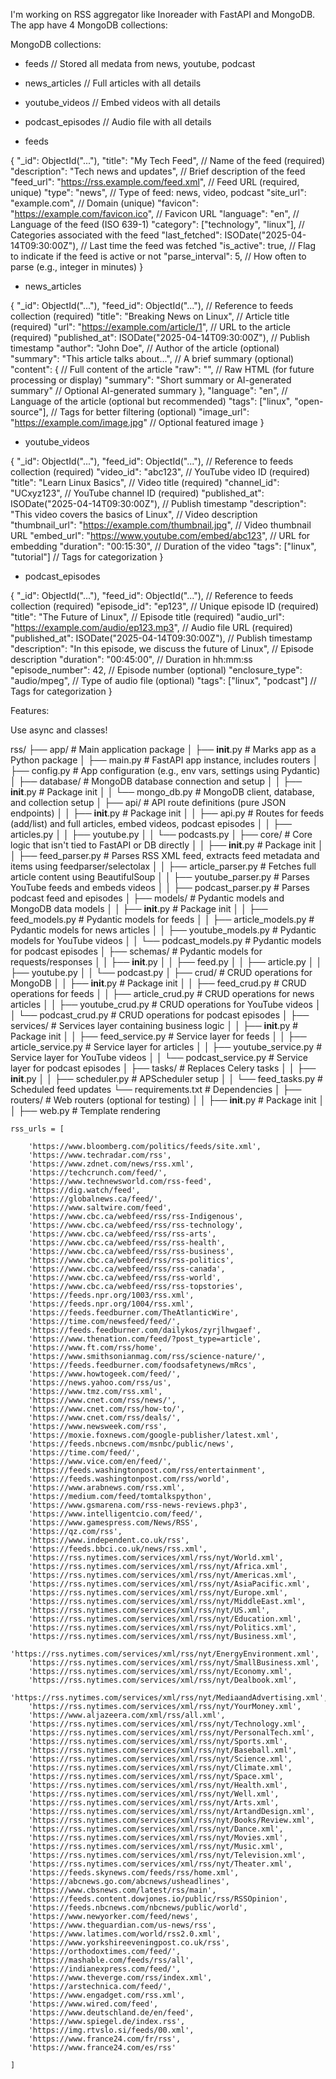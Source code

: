 I'm working on RSS aggregator like Inoreader with FastAPI and MongoDB. The app have 4 MongoDB collections:

MongoDB collections:

- feeds // Stored all medata from news, youtube, podcast
- news_articles // Full articles with all details
- youtube_videos // Embed videos with all details
- podcast_episodes // Audio file with all details

- feeds

{
  "_id": ObjectId("..."),
  "title": "My Tech Feed",  // Name of the feed (required)
  "description": "Tech news and updates",  // Brief description of the feed
  "feed_url": "https://rss.example.com/feed.xml",  // Feed URL (required, unique)
  "type": "news", // Type of feed: news, video, podcast
  "site_url": "example.com",  // Domain (unique)
  "favicon": "https://example.com/favicon.ico",  // Favicon URL
  "language": "en",  // Language of the feed (ISO 639-1)
  "category": ["technology", "linux"],  // Categories associated with the feed
  "last_fetched": ISODate("2025-04-14T09:30:00Z"),  // Last time the feed was fetched
  "is_active": true,  // Flag to indicate if the feed is active or not
  "parse_interval": 5,  // How often to parse (e.g., integer in minutes)
}

- news_articles

{
  "_id": ObjectId("..."),
  "feed_id": ObjectId("..."),  // Reference to feeds collection (required)
  "title": "Breaking News on Linux",  // Article title (required)
  "url": "https://example.com/article/1",  // URL to the article (required)
  "published_at": ISODate("2025-04-14T09:30:00Z"),  // Publish timestamp
  "author": "John Doe",  // Author of the article (optional)
  "summary": "This article talks about...",  // A brief summary (optional)
  "content": {  // Full content of the article
    "raw": "<original HTML>",  // Raw HTML (for future processing or display)
    "summary": "Short summary or AI-generated summary"  // Optional AI-generated summary
  },
  "language": "en",  // Language of the article (optional but recommended)
  "tags": ["linux", "open-source"],  // Tags for better filtering (optional)
  "image_url": "https://example.com/image.jpg"  // Optional featured image
}

- youtube_videos

{
  "_id": ObjectId("..."),
  "feed_id": ObjectId("..."),  // Reference to feeds collection (required)
  "video_id": "abc123",  // YouTube video ID (required)
  "title": "Learn Linux Basics",  // Video title (required)
  "channel_id": "UCxyz123",  // YouTube channel ID (required)
  "published_at": ISODate("2025-04-14T09:30:00Z"),  // Publish timestamp
  "description": "This video covers the basics of Linux",  // Video description
  "thumbnail_url": "https://example.com/thumbnail.jpg",  // Video thumbnail URL
  "embed_url": "https://www.youtube.com/embed/abc123",  // URL for embedding
  "duration": "00:15:30",  // Duration of the video
  "tags": ["linux", "tutorial"]  // Tags for categorization
}


- podcast_episodes

{
  "_id": ObjectId("..."),
  "feed_id": ObjectId("..."),  // Reference to feeds collection (required)
  "episode_id": "ep123",  // Unique episode ID (required)
  "title": "The Future of Linux",  // Episode title (required)
  "audio_url": "https://example.com/audio/ep123.mp3",  // Audio file URL (required)
  "published_at": ISODate("2025-04-14T09:30:00Z"),  // Publish timestamp
  "description": "In this episode, we discuss the future of Linux",  // Episode description
  "duration": "00:45:00",  // Duration in hh:mm:ss
  "episode_number": 42,  // Episode number (optional)
  "enclosure_type": "audio/mpeg",  // Type of audio file (optional)
  "tags": ["linux", "podcast"]  // Tags for categorization
}

Features:

Use async and classes!

rss/
├── app/                             # Main application package
│   ├── __init__.py                  # Marks app as a Python package
│   ├── main.py                      # FastAPI app instance, includes routers
│   ├── config.py                    # App configuration (e.g., env vars, settings using Pydantic)
│   ├── database/                    # MongoDB database connection and setup
│   │   ├── __init__.py              # Package init
│   │   └── mongo_db.py              # MongoDB client, database, and collection setup
│   ├── api/                         # API route definitions (pure JSON endpoints)
│   │   ├── __init__.py              # Package init
│   │   ├── api.py                   # Routes for feeds (add/list) and full articles, embed videos, podcast episodes
│   │   ├── articles.py
│   │   ├── youtube.py
│   │   └── podcasts.py
│   ├── core/                        # Core logic that isn't tied to FastAPI or DB directly
│   │   ├── __init__.py              # Package init
│   │   ├── feed_parser.py           # Parses RSS XML feed, extracts feed metadata and items using feedparser/selectolax
│   │   ├── article_parser.py           # Fetches full article content using BeautifulSoup
│   │   ├── youtube_parser.py        # Parses YouTube feeds and embeds videos
│   │   ├── podcast_parser.py        # Parses podcast feed and episodes
│   ├── models/                      # Pydantic models and MongoDB data models
│   │   ├── __init__.py              # Package init
│   │   ├── feed_models.py           # Pydantic models for feeds
│   │   ├── article_models.py        # Pydantic models for news articles
│   │   ├── youtube_models.py        # Pydantic models for YouTube videos
│   │   └── podcast_models.py        # Pydantic models for podcast episodes
│   ├── schemas/  # Pydantic models for requests/responses
│   │   ├── __init__.py
│   │   ├── feed.py
│   │   ├── article.py
│   │   ├── youtube.py
│   │   └── podcast.py
│   ├── crud/                        # CRUD operations for MongoDB
│   │   ├── __init__.py              # Package init
│   │   ├── feed_crud.py             # CRUD operations for feeds
│   │   ├── article_crud.py          # CRUD operations for news articles
│   │   ├── youtube_crud.py          # CRUD operations for YouTube videos
│   │   └── podcast_crud.py          # CRUD operations for podcast episodes
│   ├── services/                    # Services layer containing business logic
│   │   ├── __init__.py              # Package init
│   │   ├── feed_service.py          # Service layer for feeds
│   │   ├── article_service.py       # Service layer for articles
│   │   ├── youtube_service.py       # Service layer for YouTube videos
│   │   └── podcast_service.py       # Service layer for podcast episodes
│   ├── tasks/                   # Replaces Celery tasks
│   │   ├── __init__.py
│   │   ├── scheduler.py            # APScheduler setup
│   │   └── feed_tasks.py           # Scheduled feed updates
└── requirements.txt                 # Dependencies
│   ├── routers/                     # Web routers (optional for testing)
│   │   ├── __init__.py              # Package init
│   │   ├── web.py                   # Template rendering    








    rss_urls = [

        'https://www.bloomberg.com/politics/feeds/site.xml',
        'https://www.techradar.com/rss',
        'https://www.zdnet.com/news/rss.xml',
        'https://techcrunch.com/feed/',
        'https://www.technewsworld.com/rss-feed',
        'https://dig.watch/feed',
        'https://globalnews.ca/feed/',
        'https://www.saltwire.com/feed',
        'https://www.cbc.ca/webfeed/rss/rss-Indigenous',
        'https://www.cbc.ca/webfeed/rss/rss-technology',
        'https://www.cbc.ca/webfeed/rss/rss-arts',
        'https://www.cbc.ca/webfeed/rss/rss-health',
        'https://www.cbc.ca/webfeed/rss/rss-business',
        'https://www.cbc.ca/webfeed/rss/rss-politics',
        'https://www.cbc.ca/webfeed/rss/rss-canada',
        'https://www.cbc.ca/webfeed/rss/rss-world',
        'https://www.cbc.ca/webfeed/rss/rss-topstories',
        'https://feeds.npr.org/1003/rss.xml',
        'https://feeds.npr.org/1004/rss.xml',
        'https://feeds.feedburner.com/TheAtlanticWire',
        'https://time.com/newsfeed/feed/',
        'https://feeds.feedburner.com/dailykos/zyrjlhwgaef',
        'https://www.thenation.com/feed/?post_type=article',
        'https://www.ft.com/rss/home',
        'https://www.smithsonianmag.com/rss/science-nature/',
        'https://feeds.feedburner.com/foodsafetynews/mRcs',
        'https://www.howtogeek.com/feed/',
        'https://news.yahoo.com/rss/us',
        'https://www.tmz.com/rss.xml',
        'https://www.cnet.com/rss/news/',
        'https://www.cnet.com/rss/how-to/',
        'https://www.cnet.com/rss/deals/',
        'https://www.newsweek.com/rss',
        'https://moxie.foxnews.com/google-publisher/latest.xml',
        'https://feeds.nbcnews.com/msnbc/public/news',
        'https://time.com/feed/',
        'https://www.vice.com/en/feed/',
        'https://feeds.washingtonpost.com/rss/entertainment',
        'https://feeds.washingtonpost.com/rss/world',
        'https://www.arabnews.com/rss.xml',
        'https://medium.com/feed/tomtalkspython',
        'https://www.gsmarena.com/rss-news-reviews.php3',
        'https://www.intelligentcio.com/feed/',
        'https://www.gamespress.com/News/RSS',
        'https://qz.com/rss',
        'https://www.independent.co.uk/rss',
        'https://feeds.bbci.co.uk/news/rss.xml',
        'https://rss.nytimes.com/services/xml/rss/nyt/World.xml',
        'https://rss.nytimes.com/services/xml/rss/nyt/Africa.xml',
        'https://rss.nytimes.com/services/xml/rss/nyt/Americas.xml',
        'https://rss.nytimes.com/services/xml/rss/nyt/AsiaPacific.xml',
        'https://rss.nytimes.com/services/xml/rss/nyt/Europe.xml',
        'https://rss.nytimes.com/services/xml/rss/nyt/MiddleEast.xml',
        'https://rss.nytimes.com/services/xml/rss/nyt/US.xml',
        'https://rss.nytimes.com/services/xml/rss/nyt/Education.xml',
        'https://rss.nytimes.com/services/xml/rss/nyt/Politics.xml',
        'https://rss.nytimes.com/services/xml/rss/nyt/Business.xml',
        'https://rss.nytimes.com/services/xml/rss/nyt/EnergyEnvironment.xml',
        'https://rss.nytimes.com/services/xml/rss/nyt/SmallBusiness.xml',
        'https://rss.nytimes.com/services/xml/rss/nyt/Economy.xml',
        'https://rss.nytimes.com/services/xml/rss/nyt/Dealbook.xml',
        'https://rss.nytimes.com/services/xml/rss/nyt/MediaandAdvertising.xml',
        'https://rss.nytimes.com/services/xml/rss/nyt/YourMoney.xml',
        'https://www.aljazeera.com/xml/rss/all.xml',
        'https://rss.nytimes.com/services/xml/rss/nyt/Technology.xml',
        'https://rss.nytimes.com/services/xml/rss/nyt/PersonalTech.xml',
        'https://rss.nytimes.com/services/xml/rss/nyt/Sports.xml',
        'https://rss.nytimes.com/services/xml/rss/nyt/Baseball.xml',
        'https://rss.nytimes.com/services/xml/rss/nyt/Science.xml',
        'https://rss.nytimes.com/services/xml/rss/nyt/Climate.xml',
        'https://rss.nytimes.com/services/xml/rss/nyt/Space.xml',
        'https://rss.nytimes.com/services/xml/rss/nyt/Health.xml',
        'https://rss.nytimes.com/services/xml/rss/nyt/Well.xml',
        'https://rss.nytimes.com/services/xml/rss/nyt/Arts.xml',
        'https://rss.nytimes.com/services/xml/rss/nyt/ArtandDesign.xml',
        'https://rss.nytimes.com/services/xml/rss/nyt/Books/Review.xml',
        'https://rss.nytimes.com/services/xml/rss/nyt/Dance.xml',
        'https://rss.nytimes.com/services/xml/rss/nyt/Movies.xml',
        'https://rss.nytimes.com/services/xml/rss/nyt/Music.xml',
        'https://rss.nytimes.com/services/xml/rss/nyt/Television.xml',
        'https://rss.nytimes.com/services/xml/rss/nyt/Theater.xml',
        'https://feeds.skynews.com/feeds/rss/home.xml',
        'https://abcnews.go.com/abcnews/usheadlines',
        'https://www.cbsnews.com/latest/rss/main',
        'https://feeds.content.dowjones.io/public/rss/RSSOpinion',
        'https://feeds.nbcnews.com/nbcnews/public/world',
        'https://www.newyorker.com/feed/news',
        'https://www.theguardian.com/us-news/rss',
        'https://www.latimes.com/world/rss2.0.xml',
        'https://www.yorkshireeveningpost.co.uk/rss',
        'https://orthodoxtimes.com/feed/',
        'https://mashable.com/feeds/rss/all',
        'https://indianexpress.com/feed/',
        'https://www.theverge.com/rss/index.xml',
        'https://arstechnica.com/feed/',
        'https://www.engadget.com/rss.xml',
        'https://www.wired.com/feed',
        'https://www.deutschland.de/en/feed',
        'https://www.spiegel.de/index.rss',
        'https://img.rtvslo.si/feeds/00.xml',
        'https://www.france24.com/fr/rss',
        'https://www.france24.com/es/rss'

    ]